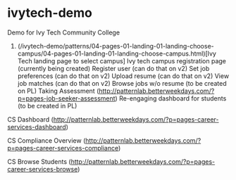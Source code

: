 # ivytech-demo
Demo for Ivy Tech Community College

1. (/ivytech-demo/patterns/04-pages-01-landing-01-landing-choose-campus/04-pages-01-landing-01-landing-choose-campus.html)[Ivy Tech landing page to select campus]
Ivy tech campus registration page (currently being created)
Register user (can do that on v2)
Set job preferences (can do that on v2)
Upload resume (can do that on v2)
View job matches (can do that on v2)
Browse jobs w/o resume (to be created on PL)
Taking Assessment (http://patternlab.betterweekdays.com/?p=pages-job-seeker-assessment)
Re-engaging dashboard for students (to be created in PL)

CS Dashboard (http://patternlab.betterweekdays.com/?p=pages-career-services-dashboard)

CS Compliance Overview (http://patternlab.betterweekdays.com/?p=pages-career-services-compliance)

CS Browse Students (http://patternlab.betterweekdays.com/?p=pages-career-services-browse)
